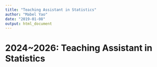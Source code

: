 ```yaml
---
title: "Teaching Assistant in Statistics"
author: "Mabel Yao"
date: "2019-01-08"
output: html_document
---
```


# 2024~2026: Teaching Assistant in Statistics
